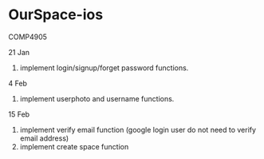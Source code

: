 # OurSpace-ios
 COMP4905

21 Jan
1. implement login/signup/forget password functions.

4 Feb
1. implement userphoto and username functions.

15 Feb
1. implement verify email function (google login user do not need to verify email address)
2. implement create space function
